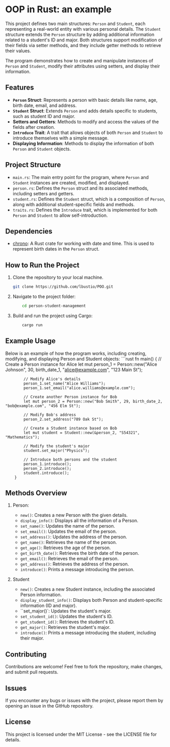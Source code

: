 # OOP in Rust: an example

This project defines two main structures: `Person` and `Student`, each representing a real-world entity with various personal details. The `Student` structure extends the `Person` structure by adding additional information related to a student's ID and major. Both structures support modification of their fields via setter methods, and they include getter methods to retrieve their values.

The program demonstrates how to create and manipulate instances of `Person` and `Student`, modify their attributes using setters, and display their information.

## Features

- **`Person` Struct**: Represents a person with basic details like name, age, birth date, email, and address.
- **`Student` Struct**: Extends `Person` and adds details specific to students, such as student ID and major.
- **Setters and Getters**: Methods to modify and access the values of the fields after creation.
- **`Introduce` Trait**: A trait that allows objects of both `Person` and `Student` to introduce themselves with a simple message.
- **Displaying Information**: Methods to display the information of both `Person` and `Student` objects.
  
## Project Structure

- `main.rs`: The main entry point for the program, where `Person` and `Student` instances are created, modified, and displayed.
- `person.rs`: Defines the `Person` struct and its associated methods, including setters and getters.
- `student.rs`: Defines the `Student` struct, which is a composition of `Person`, along with additional student-specific fields and methods.
- `traits.rs`: Defines the `Introduce` trait, which is implemented for both `Person` and `Student` to allow self-introduction.

## Dependencies

- [chrono](https://crates.io/crates/chrono): A Rust crate for working with date and time. This is used to represent birth dates in the `Person` struct.

## How to Run the Project

1. Clone the repository to your local machine.
   ```bash
   git clone https://github.com/lbustio/POO.git
   ```

2. Navigate to the project folder:
    ```bash
        cd person-student-management
    ```

3. Build and run the project using Cargo:
    ```bash
        cargo run
    ```

## Example Usage

Below is an example of how the program works, including creating, modifying, and displaying Person and Student objects:
    ```rust
        fn main() {
            // Create a Person instance for Alice
            let mut person_1 = Person::new("Alice Johnson", 30, birth_date_1, "alice@example.com", "123 Main St");

            // Modify Alice's details
            person_1.set_name("Alice Williams");
            person_1.set_email("alice.williams@example.com");

            // Create another Person instance for Bob
            let mut person_2 = Person::new("Bob Smith", 29, birth_date_2, "bob@example.com", "456 Elm St");

            // Modify Bob's address
            person_2.set_address("789 Oak St");

            // Create a Student instance based on Bob
            let mut student = Student::new(&person_2, "S54321", "Mathematics");

            // Modify the student's major
            student.set_major("Physics");

            // Introduce both persons and the student
            person_1.introduce();
            person_2.introduce();
            student.introduce();
        }

## Methods Overview

1. Person:
    - `new()`: Creates a new Person with the given details.
    - `display_info()`: Displays all the information of a Person.
    - `set_name()`: Updates the name of the person.
    - `set_email()`: Updates the email of the person.
    - `set_address()`: Updates the address of the person.
    - `get_name()`: Retrieves the name of the person.
    - `get_age()`: Retrieves the age of the person.
    - `get_birth_date()`: Retrieves the birth date of the person.
    - `get_email()`: Retrieves the email of the person.
    - `get_address()`: Retrieves the address of the person.
    - `introduce()`: Prints a message introducing the person.

2. Student
    - `new()`: Creates a new Student instance, including the associated Person information.
    - `display_student_info()`: Displays both Person and student-specific information (ID and major).
    - ``set_major()`: Updates the student's major.
    - `set_student_id()`: Updates the student's ID.
    - `get_student_id()`: Retrieves the student's ID.
    - `get_major()`: Retrieves the student's major.
    - `introduce()`: Prints a message introducing the student, including their major.

## Contributing

Contributions are welcome! Feel free to fork the repository, make changes, and submit pull requests.

## Issues

If you encounter any bugs or issues with the project, please report them by opening an issue in the GitHub repository.

## License

This project is licensed under the MIT License - see the LICENSE file for details.